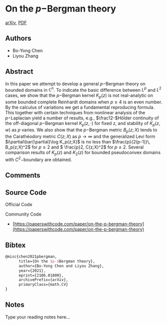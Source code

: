 
# On the $p-$Bergman theory

[arXiv](https://arxiv.org/abs/2106.01800), [PDF](https://arxiv.org/pdf/2106.01800.pdf)

## Authors

- Bo-Yong Chen
- Liyou Zhang

## Abstract

In this paper we attempt to develop a general $p-$Bergman theory on bounded domains in $\mathbb C^n$. To indicate the basic difference between $L^p$ and $L^2$ cases, we show that the $p-$Bergman kernel $K_p(z)$ is not real-analytic on some bounded complete Reinhardt domains when $p\ge 4$ is an even number. By the calculus of variations we get a fundamental reproducing formula. This together with certain techniques from nonlinear analysis of the $p-$Laplacian yield a number of results, e.g., $\frac12-$Hölder continuity of the off-diagonal $p-$Bergman kernel $K_p(z,\cdot)$ for fixed $z$, and stability of $K_p(z,w)$ as $p$ varies. We also show that the $p-$Bergman metric $B_p(z;X)$ tends to the Carathéodory metric $C(z;X)$ as $p\rightarrow \infty$ and the generalized Levi form $i\partial\bar{\partial}\log K_p(z;X)$ is no less than $\frac{p}{2(p-1)}\, B_p(z;X)^2$ for $p\ge 2$ and $ \frac{p}2\, C(z;X)^2$ for $p\le 2.$ Several comparison results of $K_p(z)$ and $K_2(z)$ for bounded pseudoconvex domains with $C^2-$boundary are obtained.

## Comments



## Source Code

Official Code



Community Code

- [https://paperswithcode.com/paper/on-the-p-bergman-theory](https://paperswithcode.com/paper/on-the-p-bergman-theory)

## Bibtex

```tex
@misc{chen2021pbergman,
      title={On the $p-$Bergman theory}, 
      author={Bo-Yong Chen and Liyou Zhang},
      year={2021},
      eprint={2106.01800},
      archivePrefix={arXiv},
      primaryClass={math.CV}
}
```

## Notes

Type your reading notes here...

